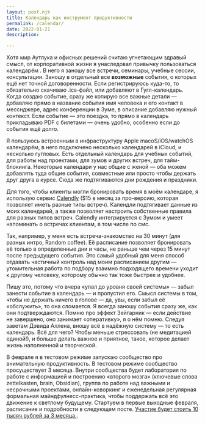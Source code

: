 ```yaml
---
layout: post.njk
title: Календарь как инструмент продуктивности
permalink: /calendar/
date: 2022-01-21
description:

---
```


Хотя мир Аутлука и офисных решений считаю угнетающим здравый смысл, от корпоративной жизни я унаследовал привычку пользоваться календарём . В него я заношу все встречи, семинары, учебные сессии, консультации. Заношу в отдельный все **возможные** события, о которых ещё нет точной договоренности. Если регистрируюсь куда-то, то обязательно скачиваю .ics-файл, или добавляют в Гугл-календарь. Когда создаю событие, сразу же копирую все важные детали — добавляю прямо в название события имя человека и его контакт в месснджере, адрес конференции в Зуме, в описание добавляю нужный контекст. Если событие — это поездка, то прямо в календарь прикладываю PDF с билетами — очень удобно, особенно если до события ещё долго.
  

Я пользуюсь встроенным в инфраструктуру Apple macoS/iOS/watchOS календарём, в него подключено несколько календарей в iCloud, и несколько гугловых. Есть отдельный календарь для учебных событий, для работы над проектами, для зумов и других встреч, для тайм-блокинга. Некоторые календари у нас общие с женой — оба можем добавлять туда общие события, совместные или просто чтобы держать друг друга в курсе. Сюда же подтягиваются дни рождения и праздники.

Для того, чтобы клиенты могли бронировать время в моём календаре, я использую сервис [Calendly](https://calendly.com) ($15 в месяц за про-версию, которая позволяет иметь разные типы встреч). Календли подтягивает данные из моих календарей, а также позволяет настроить собственные правила для разных типов встреч. Calendly интегрируется с Зумом и умеет напоминать о встречах клиентам, в том числе по смс.

Так, например, у меня есть встреча-знакомство на 30 минут (для разных интро, Random coffee). Её расписание позволяет бронировать её только в определенные дни и часы, не раньше чем через 15 минут после предыдущего события. Это самый удобный для меня способ отдавать частичный контроль над моим расписанием другим — утомительная работа по подбору взаимно подходящего времени уходит к другому человеку, которому обычно так тоже быстрее и удобнее.


Пишу это, потому что вчера «упал до уровня своей системы» — забыл занести событие в календарь — и пропустил его. Смысл системы в том, чтобы не держать ничего в голове — да, увы, если забыл её «обслужить», то она сломается. Я всегда заношу события сразу же, как они подтверждаются. Помню про эффект Зейгарник — если действие не завершено, оно занимает «оперативку», я о нём помню. Следуя заветам Дэвида Аллена, вношу всё в надёжную систему — то есть календарь. Всё для чего? Чтобы меньше стрессовать (не медитацией единой!), и больше делать важное и приятное, такое, которое делает жизнь наполненной и творческой.

В феврале я в тестовом режиме запускаю сообщество про внимательную продуктивность. В тестовом режиме сообщество просуществует 3 месяца. Внутри сообщества будет лаборатория по работе с информацией и построению «второго мозга» (ключевые слова zettelkasten, brain, Obsidian), группа по работе над важными и несрочными проектами, онлайн-коворкинг и еженедельная регулярная формальная майндфулнесс-практика, чтобы поддержать всё это движение к светлому будущему. Стартуем в первые выходные февраля, расписание и подробности в следующем посте. [Участие будет стоить 10 тысяч рублей за 3 месяца.](/subscribe/).